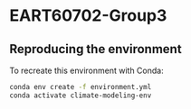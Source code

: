 # EART60702-Group3

## Reproducing the environment

To recreate this environment with Conda:

```bash
conda env create -f environment.yml
conda activate climate-modeling-env
